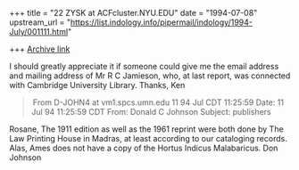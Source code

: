 +++
title = "22 ZYSK at ACFcluster.NYU.EDU"
date = "1994-07-08"
upstream_url = "https://list.indology.info/pipermail/indology/1994-July/001111.html"

+++
[Archive link](https://list.indology.info/pipermail/indology/1994-July/001111.html)

I should greatly appreciate it if someone could give
me the email address and mailing address of Mr R C Jamieson,
who, at last report, was connected with Cambridge University
Library. 
Thanks,
Ken 



> From D-JOHN4 at vm1.spcs.umn.edu 11 94 Jul CDT 11:25:59
Date: 11 Jul 94 11:25:59 CDT
From: Donald C Johnson <D-JOHN4 at vm1.spcs.umn.edu>
Subject: publishers

Rosane,
The 1911 edition as well as the 1961 reprint were both done by The Law
Printing House in Madras, at least according to our cataloging records.
Alas, Ames does not have a copy of the Hortus Indicus Malabaricus.
Don Johnson





